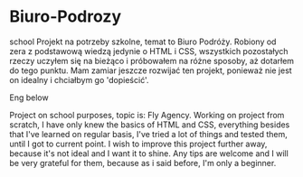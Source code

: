 # Biuro-Podrozy
school
Projekt na potrzeby szkolne, temat to Biuro Podróży. Robiony od zera z podstawową wiedzą jedynie o HTML i CSS, wszystkich pozostałych rzeczy uczyłem się na bieżąco i próbowałem 
na różne sposoby, aż dotarłem do tego punktu. Mam zamiar jeszcze rozwijać ten projekt, ponieważ nie jest on idealny i chciałbym go 'dopieścić'. 

Eng below

Project on school purposes, topic is: Fly Agency. Working on project from scratch, I have only knew the basics of HTML and CSS, everything besides that I've learned on regular
basis, I've tried a lot of things and tested them, until I got to current point. I wish to improve this project further away, because it's not ideal and I want it to shine.
Any tips are welcome and I will be very grateful for them, because as i said before, I'm only a beginner.

